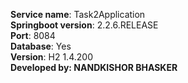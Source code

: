 <b>Service name</b>: Task2Application \
<b>Springboot version</b>: 2.2.6.RELEASE \
<b>Port</b>: 8084 \
<b>Database</b>: Yes \
<b>Version</b>: H2 1.4.200 \
<b>Developed by: NANDKISHOR BHASKER 